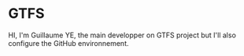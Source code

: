 # GTFS
HI, I'm Guillaume YE, the main developper on GTFS project but 
I'll also configure the GitHub environnement.
